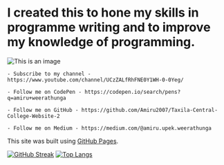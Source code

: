 <!--
**Amiru2007/Amiru2007** is a ✨ _special_ ✨ repository because its `README.md` (this file) appears on your GitHub profile.

Here are some ideas to get you started:

- 🔭 I’m currently working on ...
- 🌱 I’m currently learning ...
- 👯 I’m looking to collaborate on ...
- 🤔 I’m looking for help with ...
- 💬 Ask me about ...
- 📫 How to reach me: ...
- 😄 Pronouns: ...
- ⚡ Fun fact: ...
-->

# I created this to hone my skills in programme writing and to improve my knowledge of programming.

![This is an image](https://myoctocat.com/assets/images/base-octocat.svg)

```
- Subscribe to my channel - https://www.youtube.com/channel/UCzZALfRhFNE0Y1WH-0-0Yeg/

- Follow me on CodePen - https://codepen.io/search/pens?q=amiru+weerathunga

- Follow me on GitHub - https://github.com/Amiru2007/Taxila-Central-College-Website-2

- Follow me on Medium - https://medium.com/@amiru.upek.weerathunga
```

This site was built using [GitHub Pages](https://pages.github.com/).

[![GitHub Streak](http://github-readme-streak-stats.herokuapp.com?user=Amiru2007&theme=dark&background=000000)](https://git.io/streak-stats)           [![Top Langs](https://github-readme-stats.vercel.app/api/top-langs/?username=Amiru2007&layout=compact&theme=vision-friendly-dark)](https://github.com/anuraghazra/github-readme-stats)
